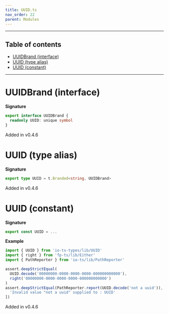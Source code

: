 ```yaml
---
title: UUID.ts
nav_order: 22
parent: Modules
---
```


---

<h2 class="text-delta">Table of contents</h2>

- [UUIDBrand (interface)](#uuidbrand-interface)
- [UUID (type alias)](#uuid-type-alias)
- [UUID (constant)](#uuid-constant)

---

# UUIDBrand (interface)

**Signature**

```ts
export interface UUIDBrand {
  readonly UUID: unique symbol
}
```

Added in v0.4.6

# UUID (type alias)

**Signature**

```ts
export type UUID = t.Branded<string, UUIDBrand>
```

Added in v0.4.6

# UUID (constant)

**Signature**

```ts
export const UUID = ...
```

**Example**

```ts
import { UUID } from 'io-ts-types/lib/UUID'
import { right } from 'fp-ts/lib/Either'
import { PathReporter } from 'io-ts/lib/PathReporter'

assert.deepStrictEqual(
  UUID.decode('00000000-0000-0000-0000-000000000000'),
  right('00000000-0000-0000-0000-000000000000')
)
assert.deepStrictEqual(PathReporter.report(UUID.decode('not a uuid')), [
  'Invalid value "not a uuid" supplied to : UUID'
])
```

Added in v0.4.6
